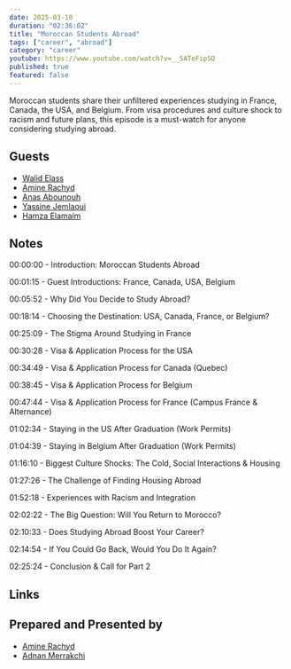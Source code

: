 ```yaml
---
date: 2025-03-10
duration: "02:36:02"
title: "Moroccan Students Abroad"
tags: ["career", "abroad"]
category: "career"
youtube: https://www.youtube.com/watch?v=__SATeFipSQ
published: true
featured: false
---
```


Moroccan students share their unfiltered experiences studying in France, Canada, the USA, and Belgium. From visa procedures and culture shock to racism and future plans, this episode is a must-watch for anyone considering studying abroad.

## Guests

- [Walid Elass](https://www.linkedin.com/in/walid-elass-04ab46178/)
- [Amine Rachyd](https://x.com/RachydAmine)
- [Anas Abounouh](https://www.linkedin.com/in/anassabounouh34813/)
- [Yassine Jemlaoui](https://x.com/yassineikopa)
- [Hamza Elamaim](https://www.linkedin.com/in/hamza-elamaim-5088b127b/)

## Notes

00:00:00 - Introduction: Moroccan Students Abroad

00:01:15 - Guest Introductions: France, Canada, USA, Belgium

00:05:52 - Why Did You Decide to Study Abroad?

00:18:14 - Choosing the Destination: USA, Canada, France, or Belgium?

00:25:09 - The Stigma Around Studying in France

00:30:28 - Visa & Application Process for the USA

00:34:49 - Visa & Application Process for Canada (Quebec)

00:38:45 - Visa & Application Process for Belgium

00:47:44 - Visa & Application Process for France (Campus France & Alternance)

01:02:34 - Staying in the US After Graduation (Work Permits)

01:04:39 - Staying in Belgium After Graduation (Work Permits)

01:16:10 - Biggest Culture Shocks: The Cold, Social Interactions & Housing

01:27:26 - The Challenge of Finding Housing Abroad

01:52:18 - Experiences with Racism and Integration

02:02:22 - The Big Question: Will You Return to Morocco?

02:10:33 - Does Studying Abroad Boost Your Career?

02:14:54 - If You Could Go Back, Would You Do It Again?

02:25:24 - Conclusion & Call for Part 2

## Links



## Prepared and Presented by

- [Amine Rachyd](https://x.com/RachydAmine)
- [Adnan Merrakchi](https://twitter.com/adnanmrakchi)
